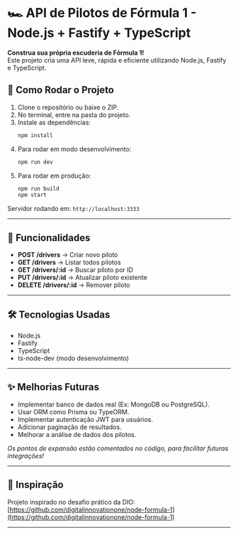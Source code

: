 
# 🏎️ API de Pilotos de Fórmula 1 - Node.js + Fastify + TypeScript

**Construa sua própria escuderia de Fórmula 1!**  
Este projeto cria uma API leve, rápida e eficiente utilizando Node.js, Fastify e TypeScript.

## 🚀 Como Rodar o Projeto

1. Clone o repositório ou baixe o ZIP.
2. No terminal, entre na pasta do projeto.
3. Instale as dependências:
   ```bash
   npm install
   ```
4. Para rodar em modo desenvolvimento:
   ```bash
   npm run dev
   ```
5. Para rodar em produção:
   ```bash
   npm run build
   npm start
   ```

Servidor rodando em: `http://localhost:3333`

---

## 🎯 Funcionalidades

- **POST /drivers** → Criar novo piloto
- **GET /drivers** → Listar todos pilotos
- **GET /drivers/:id** → Buscar piloto por ID
- **PUT /drivers/:id** → Atualizar piloto existente
- **DELETE /drivers/:id** → Remover piloto

---

## 🛠️ Tecnologias Usadas

- Node.js
- Fastify
- TypeScript
- ts-node-dev (modo desenvolvimento)

---

## ✨ Melhorias Futuras

- Implementar banco de dados real (Ex: MongoDB ou PostgreSQL).
- Usar ORM como Prisma ou TypeORM.
- Implementar autenticação JWT para usuários.
- Adicionar paginação de resultados.
- Melhorar a análise de dados dos pilotos.

*Os pontos de expansão estão comentados no código, para facilitar futuras integrações!*

---

## 📝 Inspiração

Projeto inspirado no desafio prático da DIO:  
[https://github.com/digitalinnovationone/node-formula-1](https://github.com/digitalinnovationone/node-formula-1)

---
